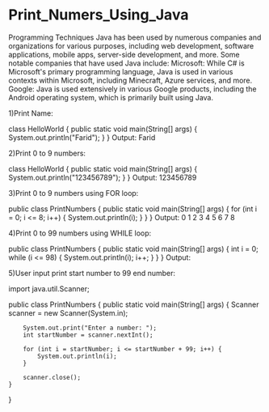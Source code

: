 # Print_Numers_Using_Java
Programming Techniques 
Java has been used by numerous companies and organizations for various purposes, including web development, software applications, mobile apps, server-side development, and more. Some notable companies that have used Java include:
Microsoft: While C# is Microsoft's primary programming language, Java is used in various contexts within Microsoft, including Minecraft, Azure services, and more.
Google: Java is used extensively in various Google products, including the Android operating system, which is primarily built using Java.

1)Print Name:

class HelloWorld {
    public static void main(String[] args) {
        System.out.println("Farid");
    }
}
Output:
Farid
 
2)Print 0 to 9 numbers:

class HelloWorld {
    public static void main(String[] args) {
        System.out.println("123456789");
    }
}
Output:
123456789
 


3)Print 0 to 9 numbers using FOR loop:

public class PrintNumbers {
    public static void main(String[] args) {
        for (int i = 0; i <= 8; i++) {
            System.out.println(i);
        }
    }
}
Output:
0
1
2
3
4
5
6
7
8
 
4)Print 0 to 99 numbers using WHILE loop:

public class PrintNumbers {
    public static void main(String[] args) {
        int i = 0;
        while (i <= 98) {
            System.out.println(i);
            i++;
        }
    }
}
Output:
 

5)User input print start number to 99 end number:

 import java.util.Scanner;

public class PrintNumbers {
    public static void main(String[] args) {
        Scanner scanner = new Scanner(System.in);
        
        System.out.print("Enter a number: ");
        int startNumber = scanner.nextInt();
        
        for (int i = startNumber; i <= startNumber + 99; i++) {
            System.out.println(i);
        }
        
        scanner.close();
    }
}

 


